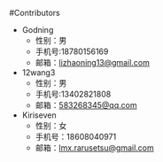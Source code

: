 #Contributors
- Godning
  - 性别：男 
  - 手机号:18780156169
  - 邮箱：lizhaoning13@gmail.com
- 12wang3
  - 性别：男 
  - 手机号:13402821808
  - 邮箱：583268345@qq.com
- Kiriseven
  - 性别：女
  - 手机号：18608040971
  - 邮箱：lmx.rarusetsu@gmail.com